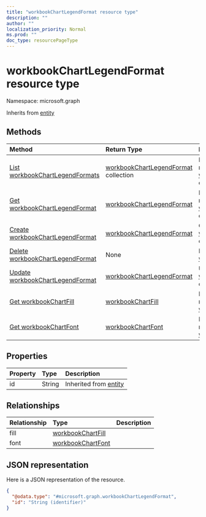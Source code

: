 ```yaml
---
title: "workbookChartLegendFormat resource type"
description: ""
author: ""
localization_priority: Normal
ms.prod: ""
doc_type: resourcePageType
---
```


# workbookChartLegendFormat resource type


Namespace: microsoft.graph




Inherits from [entity](../resources/entity.md)

## Methods
|Method|Return Type|Description|
|:---|:---|:---|
|[List workbookChartLegendFormats](../api/workbookchartlegendformat-list.md)|[workbookChartLegendFormat](../resources/workbookchartlegendformat.md) collection|List properties and relationships of the [workbookChartLegendFormat](../resources/workbookchartlegendformat.md) objects.|
|[Get workbookChartLegendFormat](../api/workbookchartlegendformat-get.md)|[workbookChartLegendFormat](../resources/workbookchartlegendformat.md)|Read properties and relationships of the [workbookChartLegendFormat](../resources/workbookchartlegendformat.md) object.|
|[Create workbookChartLegendFormat](../api/workbookchartlegendformat-create.md)|[workbookChartLegendFormat](../resources/workbookchartlegendformat.md)|Create a new [workbookChartLegendFormat](../resources/workbookchartlegendformat.md) object.|
|[Delete workbookChartLegendFormat](../api/workbookchartlegendformat-delete.md)|None|Deletes a [workbookChartLegendFormat](../resources/workbookchartlegendformat.md).|
|[Update workbookChartLegendFormat](../api/workbookchartlegendformat-update.md)|[workbookChartLegendFormat](../resources/workbookchartlegendformat.md)|Update the properties of a [workbookChartLegendFormat](../resources/workbookchartlegendformat.md) object.|
|[Get workbookChartFill](../api/workbookchartfill-get.md)|[workbookChartFill](../resources/workbookchartfill.md)|Read properties and relationships of the [workbookChartFill](../resources/workbookchartfill.md) object.|
|[Get workbookChartFont](../api/workbookchartfont-get.md)|[workbookChartFont](../resources/workbookchartfont.md)|Read properties and relationships of the [workbookChartFont](../resources/workbookchartfont.md) object.|

## Properties
|Property|Type|Description|
|:---|:---|:---|
|id|String| Inherited from [entity](../resources/entity.md)|

## Relationships
|Relationship|Type|Description|
|:---|:---|:---|
|fill|[workbookChartFill](../resources/workbookchartfill.md)||
|font|[workbookChartFont](../resources/workbookchartfont.md)||

## JSON representation
Here is a JSON representation of the resource.
<!-- {
  "blockType": "resource",
  "keyProperty": "id",
  "@odata.type": "microsoft.graph.workbookChartLegendFormat",
  "baseType": "microsoft.graph.entity",
  "openType": false
}
-->
``` json
{
  "@odata.type": "#microsoft.graph.workbookChartLegendFormat",
  "id": "String (identifier)"
}
```

